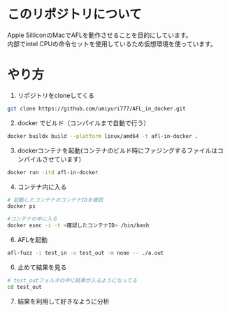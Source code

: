 # このリポジトリについて
Apple SilliconのMacでAFLを動作させることを目的にしています。  
内部でintel CPUの命令セットを使用しているため仮想環境を使っています。

# やり方
1. リポジトリをcloneしてくる

```sh
git clone https://github.com/umiyuri777/AFL_in_docker.git
```

2. docker でビルド（コンパイルまで自動で行う）

```sh
docker buildx build --platform linux/amd64 -t afl-in-docker .
```

3. dockerコンテナを起動(コンテナのビルド時にファジングするファイルはコンパイルさせています)

```sh
docker run -itd afl-in-docker 
```

4. コンテナ内に入る

```sh
# 起動したコンテナのコンテナIDを確認
docker ps

#コンテナの中に入る
docker exec -i -t <確認したコンテナID> /bin/bash 
```

6. AFLを起動

```sh
afl-fuzz -i test_in -o test_out -m none -- ./a.out
```

6. 止めて結果を見る

```sh
# test_outフォルダの中に結果が入るようになってる
cd test_out
```

7. 結果を利用して好きなように分析
